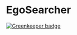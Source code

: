 # EgoSearcher

[![Greenkeeper badge](https://badges.greenkeeper.io/ciffelia/EgoSearcher.svg)](https://greenkeeper.io/)
